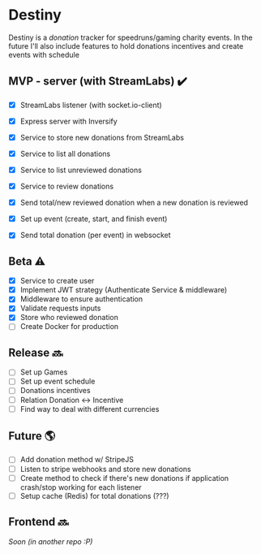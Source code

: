 # Destiny

Destiny is a *donation* tracker for speedruns/gaming charity events. In the future I'll also include features to hold donations incentives and create events with schedule

## MVP - server (with StreamLabs) ✔️
- [x] StreamLabs listener (with socket.io-client)
- [x] Express server with Inversify
- [x] Service to store new donations from StreamLabs
- [x] Service to list all donations
- [x] Service to list unreviewed donations
- [x] Service to review donations
- [x] Send total/new reviewed donation when a new donation is reviewed
- [x] Set up event (create, start, and finish event)
- [x] Send total donation (per event) in websocket


## Beta ⚠️
- [x] Service to create user
- [x] Implement JWT strategy (Authenticate Service & middleware)
- [x] Middleware to ensure authentication
- [x] Validate requests inputs
- [x] Store who reviewed donation
- [ ] Create Docker for production

## Release 🔜
- [ ] Set up Games
- [ ] Set up event schedule
- [ ] Donations incentives
- [ ] Relation Donation <-> Incentive
- [ ] Find way to deal with different currencies

## Future 🌎
- [ ] Add donation method w/ StripeJS
- [ ] Listen to stripe webhooks and store new donations
- [ ] Create method to check if there's new donations if application crash/stop working for each listener
- [ ] Setup cache (Redis) for total donations (???)

## Frontend 🔜
*Soon (in another repo :P)*
